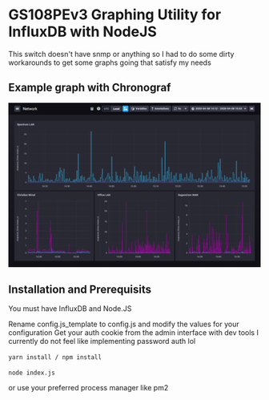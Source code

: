 # GS108PEv3 Graphing Utility for InfluxDB with NodeJS

This switch doesn't have snmp or anything so I had to do some
dirty workarounds to get some graphs going that satisfy my needs

## Example graph with Chronograf
![Graph](graphs.png)

## Installation and Prerequisits

You must have InfluxDB and Node.JS

Rename config.js_template to config.js and modify the values for your configuration
Get your auth cookie from the admin interface with dev tools
I currently do not feel like implementing password auth lol

```yarn install / npm install```

```node index.js```

or use your preferred process manager like pm2